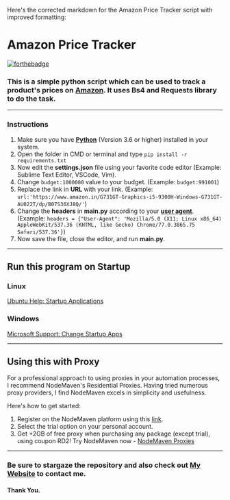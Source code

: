 Here's the corrected markdown for the Amazon Price Tracker script with improved formatting:

# Amazon Price Tracker
[![forthebadge](https://forthebadge.com/images/badges/made-with-python.svg)](https://forthebadge.com)

### This is a simple python script which can be used to track a product's prices on [**Amazon**](https://www.amazon.com/). It uses Bs4 and Requests library to do the task.

---

### Instructions

1. Make sure you have [**Python**](https://www.python.org/) (Version 3.6 or higher) installed in your system.
2. Open the folder in CMD or terminal and type `pip install -r requirements.txt`
3. Now edit the **settings.json** file using your favorite code editor (Example: Sublime Text Editor, VSCode, Vim).
4. Change `budget:1000000` value to your budget. (Example: `budget:991001`)
5. Replace the link in **URL** with your link. (Example: `url:'https://www.amazon.in/G731GT-Graphics-i5-9300H-Windows-G731GT-AU022T/dp/B07S36XJ8Q/'`)
6. Change the **headers** in **main.py** according to your [**user agent**](https://www.google.com/search?q=my+user+agent&oq=my+user&aqs=chrome.1.69i57j0l5.2294j1j7&sourceid=chrome&ie=UTF-8). (Example: `headers = {"User-Agent": 'Mozilla/5.0 (X11; Linux x86_64) AppleWebKit/537.36 (KHTML, like Gecko) Chrome/77.0.3865.75 Safari/537.36'}`)
7. Now save the file, close the editor, and run **main.py**.

---

## Run this program on Startup

### Linux

[Ubuntu Help: Startup Applications](https://help.ubuntu.com/stable/ubuntu-help/startup-applications.html.en)

### Windows

[Microsoft Support: Change Startup Apps](https://support.microsoft.com/en-in/help/4026268/windows-10-change-startup-apps)

---

## Using this with Proxy

For a professional approach to using proxies in your automation processes, I recommend NodeMaven's Residential Proxies. Having tried numerous proxy providers, I find NodeMaven excels in simplicity and usefulness.

Here's how to get started:

1. Register on the NodeMaven platform using this [link](https://go.nodemaven.com/proxies1).
2. Select the trial option on your personal account.
3. Get +2GB of free proxy when purchasing any package (except trial), using coupon RD2! Try NodeMaven now - [NodeMaven Proxies](https://go.nodemaven.com/proxies1)

---

### Be sure to stargaze the repository and also check out [My Website](https://rohandas28.github.io/) to contact me.

#### Thank You.
